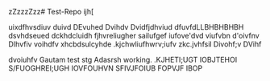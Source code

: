 zZzzzZzz# Test-Repo
ijh[

uixdfhvsdiuv
duivd
DEvuhed
Dvihdv
Dvidfjdhviud
dfuvfdLLBHBHBHBH
dsvhdseued
dckhdcluidh
fjhvreliugher
sailufgef
iufove'dvd
viufvbn
d'oivfnv
DIhvfiv
voihdfv
xhcbdsulcyhde
.kjchwliufhwrv;iufv
zkc.jvhfsil
Divohf;v
DVihf

dvoiuhfv
Gautam test stg Adasrsh working.
.KJHETI;UGT
IOBJTEHOI
S/FUOGHREI;UGH
IOVFOUHVN
SFIVJFOIUB
FOPVJF
IBOP



